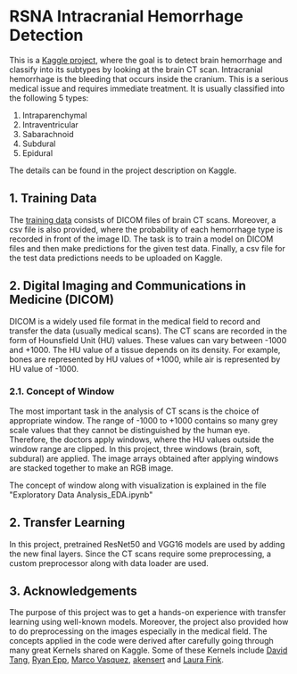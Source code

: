 # RSNA Intracranial Hemorrhage Detection
This is a [Kaggle project](https://www.kaggle.com/c/rsna-intracranial-hemorrhage-detection/overview), where the goal is to detect brain hemorrhage and classify into its subtypes by looking at the brain CT scan. Intracranial hemorrhage is the bleeding that occurs inside the cranium. This is a serious medical issue and requires immediate treatment.  It is usually classified into the following 5 types:
1.  Intraparenchymal
2. Intraventricular
3. Sabarachnoid
4. Subdural
5. Epidural    

The details can be found in the project description on Kaggle.

## 1. Training Data    
The [training data](https://www.kaggle.com/c/rsna-intracranial-hemorrhage-detection/data) consists of DICOM files of brain CT scans. Moreover, a csv file is also provided, where the probability of each hemorrhage type is recorded in front of the image ID. The task is to train a model on DICOM files and then make predictions for the given test data. Finally, a csv file for the test data predictions needs to be uploaded on Kaggle.  
## 2. Digital Imaging and Communications in Medicine (DICOM)
DICOM is a widely used file format in the medical field to record and transfer the data (usually medical scans). The CT scans are recorded in the form of Hounsfield Unit (HU) values. These values can vary between -1000 and +1000. The HU value of a tissue depends on its density. For example, bones are represented by HU values of +1000, while air is represented by HU value of -1000. 
### 2.1. Concept of Window
The most important task in the analysis of CT scans is the choice of appropriate window. The range of -1000 to +1000 contains so many grey scale values that they cannot be distinguished by the human eye. Therefore, the doctors apply windows, where the HU values outside the window range are clipped. In this project, three windows (brain, soft, subdural) are applied. The image arrays obtained after applying windows are stacked together to make an RGB image.

The concept of window along with visualization is explained in the file "Exploratory Data Analysis_EDA.ipynb"
## 2. Transfer Learning
In this project, pretrained ResNet50 and VGG16 models are used by adding the new final layers.  Since the CT scans require some preprocessing, a custom preprocessor along with data loader are used. 
## 3. Acknowledgements
The purpose of this project was to get a hands-on experience with transfer learning using well-known models. Moreover, the project also provided how to do preprocessing on the images especially in the medical field. The concepts applied in the code were derived after carefully going through many great Kernels shared on Kaggle. Some of these Kernels include [David Tang](https://www.kaggle.com/dcstang/see-like-a-radiologist-with-systematic-windowing), [Ryan Epp](https://www.kaggle.com/reppic/gradient-sigmoid-windowing), [Marco Vasquez](https://www.kaggle.com/marcovasquez/basic-eda-data-visualization), [akensert](https://www.kaggle.com/akensert/rsna-inceptionv3-keras-tf1-14-0) and [Laura Fink](https://www.kaggle.com/allunia/rsna-ih-detection-baseline/notebook).
